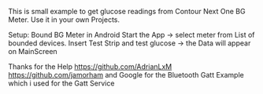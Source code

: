 This is small example to get glucose readings from Contour Next One BG Meter.
Use it in your own Projects.

Setup:
Bound BG Meter in Android
Start the App -> select meter from List of bounded devices.
Insert Test Strip and test glucose -> the Data will appear on MainScreen




Thanks for the Help
https://github.com/AdrianLxM
https://github.com/jamorham
and Google for the Bluetooth Gatt Example which i used for the Gatt Service
